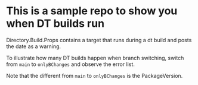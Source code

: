 # This is a sample repo to show you when DT builds run

Directory.Build.Props contains a target that runs during a dt build and posts the date as a warning. 

To illustrate how many DT builds happen when branch switching, switch from `main` to `onlyBChanges` and observe the error list. 

Note that the different from `main` to `onlyBChanges` is the PackageVersion.
